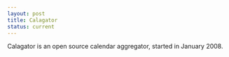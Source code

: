 ```yaml
---
layout: post
title: Calagator
status: current
---
```


Calagator is an open source calendar aggregator, started in January 2008.